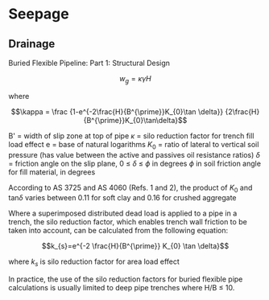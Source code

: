 # Seepage



## Drainage

Buried Flexible Pipeline: Part 1: Structural Design

$$w_{g}=\kappa\gamma H$$

where

$$\kappa = \frac {1-e^{-2\frac{H}{B^{\prime}}K_{0}\tan \delta}} {2\frac{H}{B^{\prime}}K_{0}\tan\delta}$$

B' = width of slip zone at top of pipe
$\kappa$ = silo reduction factor for trench fill load effect
e = base of natural logarithms
$K_{0}$ = ratio of lateral to vertical soil pressure (has value between the active and passives oil resistance ratios)
$\delta$ = friction angle on the slip plane, 0 $\le$ $\delta$ $\le$ $\phi$ in degrees
$\phi$ in soil friction angle for fill material, in degrees

According to AS 3725 and AS 4060 (Refs. 1 and 2), the product of $K_{0}$  and tan$\delta$ varies between 0.11 for soft clay and 0.16 for crushed aggregate

Where a superimposed distributed dead load is applied to a pipe in a trench, the silo reduction factor, which enables trench wall friction to be taken into account, can be calculated from the following equation:

$$k_{s}=e^{-2 \frac{H}{B^{\prime}} K_{0} \tan \delta}$$

where $k_{s}$ is silo reduction factor for area load effect

In practice, the use of the silo reduction factors for buried flexible pipe calculations is usually limited to deep pipe trenches where H/B $\le$ 10.